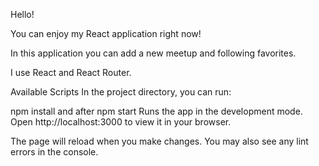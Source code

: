 Hello!

You can enjoy my React application right now!

In this application you can add a new meetup and following favorites.

I use React and React Router.

Available Scripts
In the project directory, you can run:

npm install and after
npm start
Runs the app in the development mode.
Open http://localhost:3000 to view it in your browser.

The page will reload when you make changes.
You may also see any lint errors in the console.